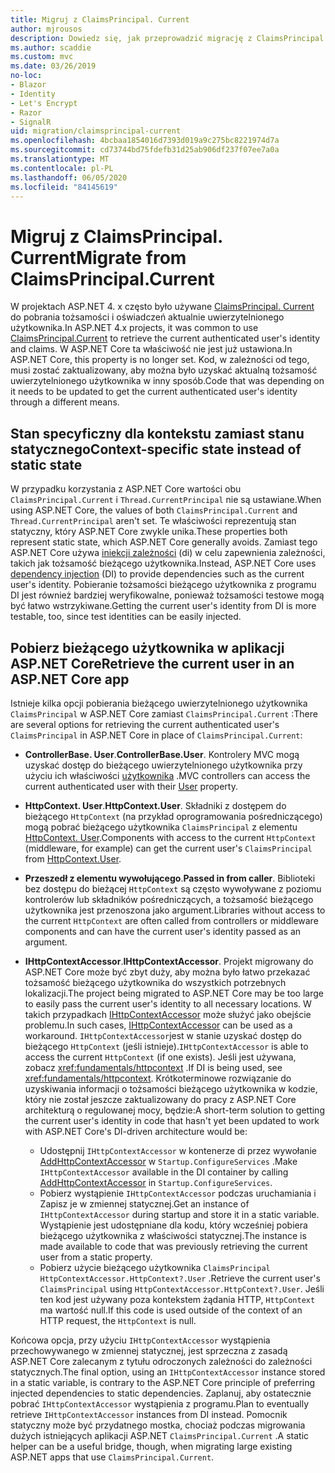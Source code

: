 ```yaml
---
title: Migruj z ClaimsPrincipal. Current
author: mjrousos
description: Dowiedz się, jak przeprowadzić migrację z ClaimsPrincipal. Current, aby pobrać tożsamość i oświadczenia uwierzytelnionego użytkownika w ASP.NET Core.
ms.author: scaddie
ms.custom: mvc
ms.date: 03/26/2019
no-loc:
- Blazor
- Identity
- Let's Encrypt
- Razor
- SignalR
uid: migration/claimsprincipal-current
ms.openlocfilehash: 4bcbaa1854016d7393d019a9c275bc8221974d7a
ms.sourcegitcommit: cd73744bd75fdefb31d25ab906df237f07ee7a0a
ms.translationtype: MT
ms.contentlocale: pl-PL
ms.lasthandoff: 06/05/2020
ms.locfileid: "84145619"
---
```

# <a name="migrate-from-claimsprincipalcurrent"></a><span data-ttu-id="2769b-103">Migruj z ClaimsPrincipal. Current</span><span class="sxs-lookup"><span data-stu-id="2769b-103">Migrate from ClaimsPrincipal.Current</span></span>

<span data-ttu-id="2769b-104">W projektach ASP.NET 4. x często było używane [ClaimsPrincipal. Current](/dotnet/api/system.security.claims.claimsprincipal.current) do pobrania tożsamości i oświadczeń aktualnie uwierzytelnionego użytkownika.</span><span class="sxs-lookup"><span data-stu-id="2769b-104">In ASP.NET 4.x projects, it was common to use [ClaimsPrincipal.Current](/dotnet/api/system.security.claims.claimsprincipal.current) to retrieve the current authenticated user's identity and claims.</span></span> <span data-ttu-id="2769b-105">W ASP.NET Core ta właściwość nie jest już ustawiona.</span><span class="sxs-lookup"><span data-stu-id="2769b-105">In ASP.NET Core, this property is no longer set.</span></span> <span data-ttu-id="2769b-106">Kod, w zależności od tego, musi zostać zaktualizowany, aby można było uzyskać aktualną tożsamość uwierzytelnionego użytkownika w inny sposób.</span><span class="sxs-lookup"><span data-stu-id="2769b-106">Code that was depending on it needs to be updated to get the current authenticated user's identity through a different means.</span></span>

## <a name="context-specific-state-instead-of-static-state"></a><span data-ttu-id="2769b-107">Stan specyficzny dla kontekstu zamiast stanu statycznego</span><span class="sxs-lookup"><span data-stu-id="2769b-107">Context-specific state instead of static state</span></span>

<span data-ttu-id="2769b-108">W przypadku korzystania z ASP.NET Core wartości obu `ClaimsPrincipal.Current` i `Thread.CurrentPrincipal` nie są ustawiane.</span><span class="sxs-lookup"><span data-stu-id="2769b-108">When using ASP.NET Core, the values of both `ClaimsPrincipal.Current` and `Thread.CurrentPrincipal` aren't set.</span></span> <span data-ttu-id="2769b-109">Te właściwości reprezentują stan statyczny, który ASP.NET Core zwykle unika.</span><span class="sxs-lookup"><span data-stu-id="2769b-109">These properties both represent static state, which ASP.NET Core generally avoids.</span></span> <span data-ttu-id="2769b-110">Zamiast tego ASP.NET Core używa [iniekcji zależności](xref:fundamentals/dependency-injection) (di) w celu zapewnienia zależności, takich jak tożsamość bieżącego użytkownika.</span><span class="sxs-lookup"><span data-stu-id="2769b-110">Instead, ASP.NET Core uses [dependency injection](xref:fundamentals/dependency-injection) (DI) to provide dependencies such as the current user's identity.</span></span> <span data-ttu-id="2769b-111">Pobieranie tożsamości bieżącego użytkownika z programu DI jest również bardziej weryfikowalne, ponieważ tożsamości testowe mogą być łatwo wstrzykiwane.</span><span class="sxs-lookup"><span data-stu-id="2769b-111">Getting the current user's identity from DI is more testable, too, since test identities can be easily injected.</span></span>

## <a name="retrieve-the-current-user-in-an-aspnet-core-app"></a><span data-ttu-id="2769b-112">Pobierz bieżącego użytkownika w aplikacji ASP.NET Core</span><span class="sxs-lookup"><span data-stu-id="2769b-112">Retrieve the current user in an ASP.NET Core app</span></span>

<span data-ttu-id="2769b-113">Istnieje kilka opcji pobierania bieżącego uwierzytelnionego użytkownika `ClaimsPrincipal` w ASP.NET Core zamiast `ClaimsPrincipal.Current` :</span><span class="sxs-lookup"><span data-stu-id="2769b-113">There are several options for retrieving the current authenticated user's `ClaimsPrincipal` in ASP.NET Core in place of `ClaimsPrincipal.Current`:</span></span>

* <span data-ttu-id="2769b-114">**ControllerBase. User**.</span><span class="sxs-lookup"><span data-stu-id="2769b-114">**ControllerBase.User**.</span></span> <span data-ttu-id="2769b-115">Kontrolery MVC mogą uzyskać dostęp do bieżącego uwierzytelnionego użytkownika przy użyciu ich właściwości [użytkownika](/dotnet/api/microsoft.aspnetcore.mvc.controllerbase.user) .</span><span class="sxs-lookup"><span data-stu-id="2769b-115">MVC controllers can access the current authenticated user with their [User](/dotnet/api/microsoft.aspnetcore.mvc.controllerbase.user) property.</span></span>
* <span data-ttu-id="2769b-116">**HttpContext. User**.</span><span class="sxs-lookup"><span data-stu-id="2769b-116">**HttpContext.User**.</span></span> <span data-ttu-id="2769b-117">Składniki z dostępem do bieżącego `HttpContext` (na przykład oprogramowania pośredniczącego) mogą pobrać bieżącego użytkownika `ClaimsPrincipal` z elementu [HttpContext. User](/dotnet/api/microsoft.aspnetcore.http.httpcontext.user).</span><span class="sxs-lookup"><span data-stu-id="2769b-117">Components with access to the current `HttpContext` (middleware, for example) can get the current user's `ClaimsPrincipal` from [HttpContext.User](/dotnet/api/microsoft.aspnetcore.http.httpcontext.user).</span></span>
* <span data-ttu-id="2769b-118">**Przeszedł z elementu wywołującego**.</span><span class="sxs-lookup"><span data-stu-id="2769b-118">**Passed in from caller**.</span></span> <span data-ttu-id="2769b-119">Biblioteki bez dostępu do bieżącej `HttpContext` są często wywoływane z poziomu kontrolerów lub składników pośredniczących, a tożsamość bieżącego użytkownika jest przenoszona jako argument.</span><span class="sxs-lookup"><span data-stu-id="2769b-119">Libraries without access to the current `HttpContext` are often called from controllers or middleware components and can have the current user's identity passed as an argument.</span></span>
* <span data-ttu-id="2769b-120">**IHttpContextAccessor**.</span><span class="sxs-lookup"><span data-stu-id="2769b-120">**IHttpContextAccessor**.</span></span> <span data-ttu-id="2769b-121">Projekt migrowany do ASP.NET Core może być zbyt duży, aby można było łatwo przekazać tożsamość bieżącego użytkownika do wszystkich potrzebnych lokalizacji.</span><span class="sxs-lookup"><span data-stu-id="2769b-121">The project being migrated to ASP.NET Core may be too large to easily pass the current user's identity to all necessary locations.</span></span> <span data-ttu-id="2769b-122">W takich przypadkach [IHttpContextAccessor](/dotnet/api/microsoft.aspnetcore.http.ihttpcontextaccessor) może służyć jako obejście problemu.</span><span class="sxs-lookup"><span data-stu-id="2769b-122">In such cases, [IHttpContextAccessor](/dotnet/api/microsoft.aspnetcore.http.ihttpcontextaccessor) can be used as a workaround.</span></span> <span data-ttu-id="2769b-123">`IHttpContextAccessor`jest w stanie uzyskać dostęp do bieżącego `HttpContext` (jeśli istnieje).</span><span class="sxs-lookup"><span data-stu-id="2769b-123">`IHttpContextAccessor` is able to access the current `HttpContext` (if one exists).</span></span> <span data-ttu-id="2769b-124">Jeśli jest używana, zobacz <xref:fundamentals/httpcontext> .</span><span class="sxs-lookup"><span data-stu-id="2769b-124">If DI is being used, see <xref:fundamentals/httpcontext>.</span></span> <span data-ttu-id="2769b-125">Krótkoterminowe rozwiązanie do uzyskiwania informacji o tożsamości bieżącego użytkownika w kodzie, który nie został jeszcze zaktualizowany do pracy z ASP.NET Core architekturą o regulowanej mocy, będzie:</span><span class="sxs-lookup"><span data-stu-id="2769b-125">A short-term solution to getting the current user's identity in code that hasn't yet been updated to work with ASP.NET Core's DI-driven architecture would be:</span></span>

  * <span data-ttu-id="2769b-126">Udostępnij `IHttpContextAccessor` w kontenerze di przez wywołanie [AddHttpContextAccessor](https://github.com/aspnet/Hosting/issues/793) w `Startup.ConfigureServices` .</span><span class="sxs-lookup"><span data-stu-id="2769b-126">Make `IHttpContextAccessor` available in the DI container by calling [AddHttpContextAccessor](https://github.com/aspnet/Hosting/issues/793) in `Startup.ConfigureServices`.</span></span>
  * <span data-ttu-id="2769b-127">Pobierz wystąpienie `IHttpContextAccessor` podczas uruchamiania i Zapisz je w zmiennej statycznej.</span><span class="sxs-lookup"><span data-stu-id="2769b-127">Get an instance of `IHttpContextAccessor` during startup and store it in a static variable.</span></span> <span data-ttu-id="2769b-128">Wystąpienie jest udostępniane dla kodu, który wcześniej pobiera bieżącego użytkownika z właściwości statycznej.</span><span class="sxs-lookup"><span data-stu-id="2769b-128">The instance is made available to code that was previously retrieving the current user from a static property.</span></span>
  * <span data-ttu-id="2769b-129">Pobierz użycie bieżącego użytkownika `ClaimsPrincipal` `HttpContextAccessor.HttpContext?.User` .</span><span class="sxs-lookup"><span data-stu-id="2769b-129">Retrieve the current user's `ClaimsPrincipal` using `HttpContextAccessor.HttpContext?.User`.</span></span> <span data-ttu-id="2769b-130">Jeśli ten kod jest używany poza kontekstem żądania HTTP, `HttpContext` ma wartość null.</span><span class="sxs-lookup"><span data-stu-id="2769b-130">If this code is used outside of the context of an HTTP request, the `HttpContext` is null.</span></span>

<span data-ttu-id="2769b-131">Końcowa opcja, przy użyciu `IHttpContextAccessor` wystąpienia przechowywanego w zmiennej statycznej, jest sprzeczna z zasadą ASP.NET Core zalecanym z tytułu odroczonych zależności do zależności statycznych.</span><span class="sxs-lookup"><span data-stu-id="2769b-131">The final option, using an `IHttpContextAccessor` instance stored in a static variable, is contrary to the ASP.NET Core principle of preferring injected dependencies to static dependencies.</span></span> <span data-ttu-id="2769b-132">Zaplanuj, aby ostatecznie pobrać `IHttpContextAccessor` wystąpienia z programu.</span><span class="sxs-lookup"><span data-stu-id="2769b-132">Plan to eventually retrieve `IHttpContextAccessor` instances from DI instead.</span></span> <span data-ttu-id="2769b-133">Pomocnik statyczny może być przydatnego mostka, chociaż podczas migrowania dużych istniejących aplikacji ASP.NET `ClaimsPrincipal.Current` .</span><span class="sxs-lookup"><span data-stu-id="2769b-133">A static helper can be a useful bridge, though, when migrating large existing ASP.NET apps that use `ClaimsPrincipal.Current`.</span></span>
